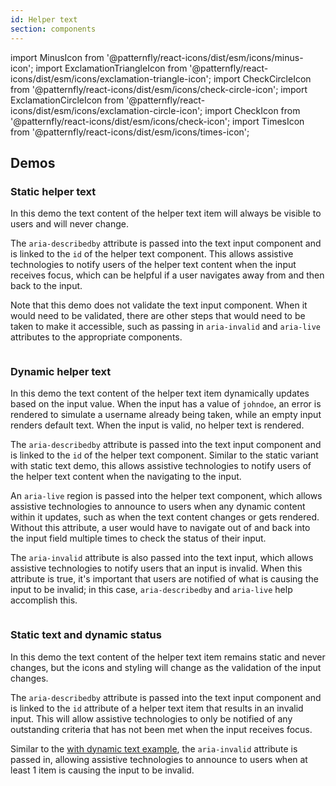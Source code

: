 ```yaml
---
id: Helper text
section: components
---
```


import MinusIcon from '@patternfly/react-icons/dist/esm/icons/minus-icon';
import ExclamationTriangleIcon from '@patternfly/react-icons/dist/esm/icons/exclamation-triangle-icon';
import CheckCircleIcon from '@patternfly/react-icons/dist/esm/icons/check-circle-icon';
import ExclamationCircleIcon from '@patternfly/react-icons/dist/esm/icons/exclamation-circle-icon';
import CheckIcon from '@patternfly/react-icons/dist/esm/icons/check-icon';
import TimesIcon from '@patternfly/react-icons/dist/esm/icons/times-icon';

## Demos

### Static helper text

In this demo the text content of the helper text item will always be visible to users and will never change.

The `aria-describedby` attribute is passed into the text input component and is linked to the `id` of the helper text component. This allows assistive technologies to notify users of the helper text content when the input receives focus, which can be helpful if a user navigates away from and then back to the input.

Note that this demo does not validate the text input component. When it would need to be validated, there are other steps that would need to be taken to make it accessible, such as passing in `aria-invalid` and `aria-live` attributes to the appropriate components.

```ts file='./examples/HelperText/HelperTextStatic.tsx'

```

### Dynamic helper text

In this demo the text content of the helper text item dynamically updates based on the input value. When the input has a value of `johndoe`, an error is rendered to simulate a username already being taken, while an empty input renders default text. When the input is valid, no helper text is rendered.

The `aria-describedby` attribute is passed into the text input component and is linked to the `id` of the helper text component. Similar to the static variant with static text demo, this allows assistive technologies to notify users of the helper text content when the navigating to the input.

An `aria-live` region is passed into the helper text component, which allows assistive technologies to announce to users when any dynamic content within it updates, such as when the text content changes or gets rendered. Without this attribute, a user would have to navigate out of and back into the input field multiple times to check the status of their input.

The `aria-invalid` attribute is also passed into the text input, which allows assistive technologies to notify users that an input is invalid. When this attribute is true, it's important that users are notified of what is causing the input to be invalid; in this case, `aria-describedby` and `aria-live` help accomplish this.

```ts file='./examples/HelperText/HelperTextDynamic.tsx'

```

### Static text and dynamic status

In this demo the text content of the helper text item remains static and never changes, but the icons and styling will change as the validation of the input changes.

The `aria-describedby` attribute is passed into the text input component and is linked to the `id` attribute of a helper text item that results in an invalid input. This will allow assistive technologies to only be notified of any outstanding criteria that has not been met when the input receives focus.

Similar to the [with dynamic text example](/components/helper-text/react-demos#with-dynamic-text), the `aria-invalid` attribute is passed in, allowing assistive technologies to announce to users when at least 1 item is causing the input to be invalid.

```ts file='./examples/HelperText/HelperTextStaticTextDynamicVariant.tsx'

```
